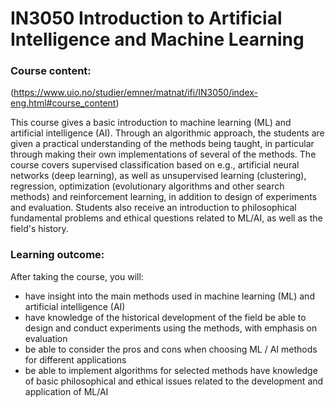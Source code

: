 # IN3050 Introduction to Artificial Intelligence and Machine Learning

### Course content:

(https://www.uio.no/studier/emner/matnat/ifi/IN3050/index-eng.html#course_content)

This course gives a basic introduction to machine learning (ML) and artificial intelligence (AI). Through an algorithmic approach, the students are given a practical understanding of the methods being taught, in particular through making their own implementations of several of the methods. The course covers supervised classification based on e.g., artificial neural networks (deep learning), as well as unsupervised learning (clustering), regression, optimization (evolutionary algorithms and other search methods) and reinforcement learning, in addition to design of experiments and evaluation. Students also receive an introduction to philosophical fundamental problems and ethical questions related to ML/AI, as well as the field's history.

### Learning outcome:

After taking the course, you will:

- have insight into the main methods used in machine learning (ML) and artificial intelligence (AI)
- have knowledge of the historical development of the field
be able to design and conduct experiments using the methods, with emphasis on evaluation
- be able to consider the pros and cons when choosing ML / AI methods for different applications
- be able to implement algorithms for selected methods
have knowledge of basic philosophical and ethical issues related to the development and application of ML/AI
